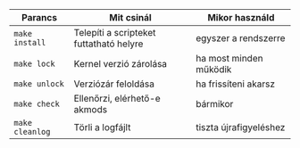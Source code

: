 | Parancs         | Mit csinál                              | Mikor használd         |
| --------------- | --------------------------------------- | ---------------------- |
| `make install`  | Telepíti a scripteket futtatható helyre | egyszer a rendszerre   |
| `make lock`     | Kernel verzió zárolása                  | ha most minden működik |
| `make unlock`   | Verziózár feloldása                     | ha frissíteni akarsz   |
| `make check`    | Ellenőrzi, elérhető-e akmods            | bármikor               |
| `make cleanlog` | Törli a logfájlt                        | tiszta újrafigyeléshez |